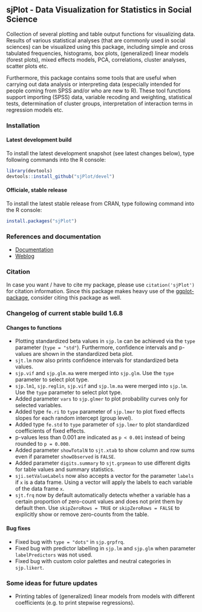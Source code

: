 sjPlot - Data Visualization for Statistics in Social Science
------------------------------------------------------------------------------
Collection of several plotting and table output functions for visualizing data. Results of various statistical analyses (that are commonly used in social sciences) can be visualized using this package, including simple and cross tabulated frequencies, histograms, box plots, (generalized) linear models (forest plots), mixed effects models, PCA, correlations, cluster analyses, scatter plots etc.

Furthermore, this package contains some tools that are useful when carrying out data analysis or interpreting data (especially intended for people coming from SPSS and/or who are new to R). These tool functions support importing (SPSS) data, variable recoding and weighting, statistical tests, determination of cluster groups, interpretation of interaction terms in regression models etc.


### Installation

#### Latest development build

To install the latest development snapshot (see latest changes below), type following commands into the R console:

```r
library(devtools)
devtools::install_github("sjPlot/devel")
```

#### Officiale, stable release
To install the latest stable release from CRAN, type following command into the R console:

```r
install.packages("sjPlot")
```

### References and documentation

- [Documentation](http://www.strengejacke.de/sjPlot/)
- [Weblog](http://strengejacke.wordpress.com/sjplot-r-package/)


### Citation

In case you want / have to cite my package, please use `citation('sjPlot')` for citation information. Since this package makes heavy use of the [ggplot-package](http://cran.r-project.org/web/packages/ggplot2/index.html), consider citing this package as well.


### Changelog of current stable build 1.6.8

#### Changes to functions
* Plotting standardized beta values in `sjp.lm` can be achieved via the `type` parameter (`type = "std"`). Furthermore, confidence intervals and p-values are shown in the standardized beta plot.
* `sjt.lm` now also prints confidence intervals for standardized beta values.
* `sjp.vif` and `sjp.glm.ma` were merged into `sjp.glm`. Use the `type` parameter to select plot type.
* `sjp.lm1`, `sjp.reglin`, `sjp.vif` and `sjp.lm.ma` were merged into `sjp.lm`. Use the `type` parameter to select plot type.
* Added parameter `vars` to `sjp.glmer` to plot probability curves only for selected variables.
* Added type `fe.ri` to `type` parameter of `sjp.lmer` to plot fixed effects slopes for each random intercept (group level).
* Added type `fe.std` to `type` parameter of `sjp.lmer` to plot standardized coefficients of fixed effects.
* p-values less than 0.001 are indicated as `p < 0.001` instead of being rounded to `p = 0.000`.
* Added parameter `showTotalN` to `sjt.xtab` to show column and row sums even if parameter `showObserved` is `FALSE`.
* Added parameter `digits.summary` to `sjt.grpmean` to use different digits for table values and summary statistics.
* `sji.setValueLabels` now also accepts a vector for the parameter `labels` if `x` is a data frame. Using a vector will apply the labels to each variable of the data frame `x`.
* `sjt.frq` now by default automatically detects whether a variable has a certain proportion of zero-count values and does not print them by default then. Use `skipZeroRows = TRUE` or `skipZeroRows = FALSE` to explicitly show or remove zero-counts from the table.


#### Bug fixes
* Fixed bug with `type = "dots"` in `sjp.grpfrq`.
* Fixed bug with predictor labelling in `sjp.lm` and `sjp.glm` when parameter `labelPredictors` was not used.
* Fixed bug with custom color palettes and neutral categories in `sjp.likert`.


### Some ideas for future updates
* Printing tables of (generalized) linear models from models with different coefficients (e.g. to print stepwise regressions).
